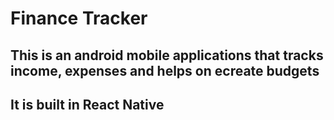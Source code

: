 # Finance Tracker
## This is an android mobile applications that tracks income, expenses and helps on ecreate budgets
## It is built in React Native
